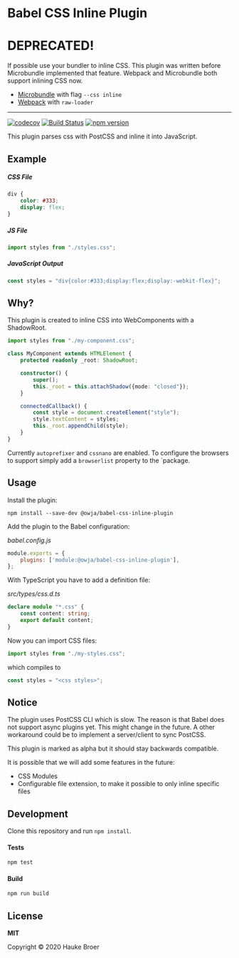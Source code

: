 # Babel CSS Inline Plugin

# DEPRECATED!

If possible use your bundler to inline CSS. This plugin was written before Microbundle implemented that feature. Webpack and Microbundle both support inlining CSS now.

* [Microbundle](https://github.com/developit/microbundle) with flag `--css inline`
* [Webpack](https://v4.webpack.js.org/loaders/raw-loader) with `raw-loader`

---

[![codecov](https://codecov.io/gh/owja/babel-css-inline-plugin/branch/master/graph/badge.svg)](https://codecov.io/gh/owja/babel-css-inline-plugin)
[![Build Status](https://travis-ci.org/owja/babel-css-inline-plugin.svg?branch=master)](https://travis-ci.org/owja/babel-css-inline-plugin)
[![npm version](https://badge.fury.io/js/%40owja%2Fbabel-css-inline-plugin.svg)](https://badge.fury.io/js/%40owja%2Fbabel-css-inline-plugin)

This plugin parses css with PostCSS and inline it into JavaScript. 

## Example

##### CSS File
```css
div {
    color: #333;
    display: flex;
}
```

##### JS File
```js
import styles from "./styles.css";
```

##### JavaScript Output
```js
const styles = "div{color:#333;display:flex;display:-webkit-flex}";
```

## Why?

This plugin is created to inline CSS into WebComponents with a ShadowRoot. 

```typescript
import styles from "./my-component.css";

class MyComponent extends HTMLElement {
    protected readonly _root: ShadowRoot;

    constructor() {
        super();
        this._root = this.attachShadow({mode: "closed"});
    }

    connectedCallback() {
        const style = document.createElement("style");
        style.textContent = styles;
        this._root.appendChild(style);
    }
} 
```

Currently `autoprefixer` and `cssnano` are enabled. To configure the browsers to support simply add
a `browserlist` property to the `package.  

## Usage

Install the plugin:

```shell script
npm install --save-dev @owja/babel-css-inline-plugin
```

Add the plugin to the Babel configuration:

*babel.config.js*
```javascript
module.exports = {
    plugins: ['module:@owja/babel-css-inline-plugin'],
};
```

With TypeScript you have to add a definition file:

*src/types/css.d.ts*
```typescript
declare module "*.css" {
    const content: string;
    export default content;
}
```

Now you can import CSS files:

```typescript
import styles from "./my-styles.css";
```

which compiles to

```javascript
const styles = "<css styles>";
```

## Notice

The plugin uses PostCSS CLI which is slow. The reason is that Babel does not support
async plugins yet. This might change in the future. A other workaround could be to
implement a server/client to sync PostCSS.

This plugin is marked as alpha but it should stay backwards compatible.

It is possible that we will add some features in the future:

* CSS Modules
* Configurable file extension, to make it possible to only inline specific files

## Development

Clone this repository and run `npm install`.

#### Tests
```bash 
npm test
```

#### Build
```bash 
npm run build
```

## License

**MIT**

Copyright © 2020 Hauke Broer

